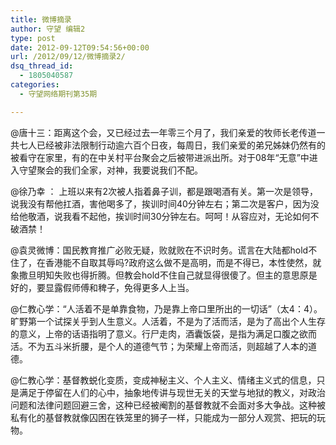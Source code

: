 ```yaml
---
title: 微博摘录
author: 守望 编辑2
type: post
date: 2012-09-12T09:54:56+00:00
url: /2012/09/12/微博摘录2/
dsq_thread_id:
  - 1805040587
categories:
  - 守望网络期刊第35期

---
```

<!--more-->

@唐十三：距离这个会，又已经过去一年零三个月了，我们亲爱的牧师长老传道一共七人已经被非法限制行动逾六百个日夜，每周日，我们亲爱的弟兄姊妹仍然有的被看守在家里，有的在中关村平台聚会之后被带进派出所。对于08年“无意”中进入守望聚会的我们全家，对神，我要说我们不配。

@徐乃幸 ： 上班以来有2次被人指着鼻子训，都是跟喝酒有关。第一次是领导，说我没有帮他扛酒，害他喝多了，挨训时间40分钟左右；第二次是客户，因为没给他敬酒，说我看不起他，挨训时间30分钟左右。呵呵！从容应对，无论如何不破酒禁！

@袁灵微博：国民教育推广必败无疑，败就败在不识时务。谎言在大陆都hold不住了，在香港能不自取其辱吗?政府这么做不是高明，而是不得已，本性使然，就象撒旦明知失败也得折腾。但教会hold不住自己就显得很傻了。但主的意思原是好的，要显露假师傅和稗子，免得更多人上当。

@仁教心学：“人活着不是单靠食物，乃是靠上帝口里所出的一切话”（太4：4）。旷野第一个试探关乎到人生意义。人活着，不是为了活而活，是为了高出个人生存的意义，上帝的话语指明了意义。行尸走肉，酒囊饭袋，是指为满足口腹之欲而活。不为五斗米折腰，是个人的道德气节；为荣耀上帝而活，则超越了人本的道德。

@仁教心学：基督教蜕化变质，变成神秘主义、个人主义、情绪主义式的信息，只是满足于停留在人们的心中，抽象地传讲与现世无关的天堂与地狱的教义，对政治问题和法律问题回避三舍，这种已经被阉割的基督教就不会面对多大争战。这种被私有化的基督教就像囚困在铁笼里的狮子一样，只能成为一部分人观赏、把玩的玩物。